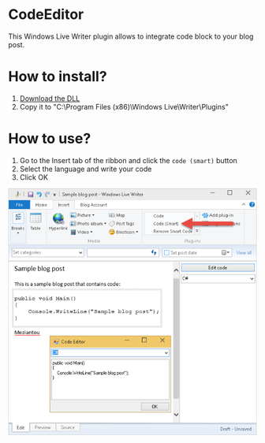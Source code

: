 # CodeEditor

This Windows Live Writer plugin allows to integrate code block to your blog post.

# How to install?

1. [Download the DLL](https://github.com/meziantou/Meziantou.WLW.CodeEditor/releases/)
2. Copy it to "C:\Program Files (x86)\Windows Live\Writer\Plugins"

# How to use?

1. Go to the Insert tab of the ribbon and click the `code (smart)` button
2. Select the language and write your code
3. Click OK

![screenshot](https://raw.githubusercontent.com/meziantou/Meziantou.WLW.CodeEditor/master/CodeEditor.png)
